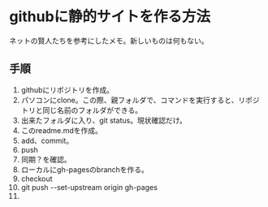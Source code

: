 githubに静的サイトを作る方法
=================

ネットの賢人たちを参考にしたメモ。新しいものは何もない。

手順
----

1. githubにリポジトリを作成。
2. パソコンにclone。この際、親フォルダで、コマンドを実行すると、リポジトリと同じ名前のフォルダができる。
3. 出来たフォルダに入り、git status。現状確認だけ。
4. このreadme.mdを作成。
5. add、commit。
6. push
7. 同期？を確認。
8. ローカルにgh-pagesのbranchを作る。
9. checkout
10. git push --set-upstream origin gh-pages
11. 